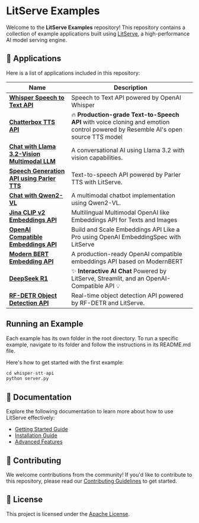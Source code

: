 # LitServe Examples

Welcome to the **LitServe Examples** repository! This repository contains a collection of example applications built using [LitServe](https://github.com/Lightning-AI/litserve), a high-performance AI model serving engine.

## 📂 Applications

Here is a list of applications included in this repository:

| Name                                                                                                                                                        | Description                                                                        |
| ----------------------------------------------------------------------------------------------------------------------------------------------------------- | ---------------------------------------------------------------------------------- |
| [**Whisper Speech to Text API**](./whisper-stt-api/)                                                                                                        | Speech to Text API powered by OpenAI Whisper                                       |
| [**Chatterbox TTS API**](./chatterbox-tts/)                                                                                                                 | 🔥 **Production-grade Text-to-Speech API** with voice cloning and emotion control powered by Resemble AI's open source TTS model |
| [**Chat with Llama 3.2-Vision Multimodal LLM**](https://github.com/bhimrazy/chat-with-llama-3.2-vision)                                                     | A conversational AI using Llama 3.2 with vision capabilities.                      |
| [**Speech Generation API using Parler TTS**](https://lightning.ai/bhimrajyadav/studios/deploy-a-speech-generation-api-using-parler-tts-powered-by-litserve) | Text-to-speech API powered by Parler TTS with LitServe.                            |
| [**Chat with Qwen2-VL**](https://github.com/bhimrazy/chat-with-qwen2-vl)                                                                                    | A multimodal chatbot implementation using Qwen2-VL.                                |
| [**Jina CLIP v2 Embeddings API**](./jina-clip-v2/)                                                                                                          | Multilingual Multimodal OpenAI like Embeddings API for Texts and Images            |
| [**OpenAI Compatible Embeddings API**](./embeddings-api/)                                                                                                   | Build and Scale Embeddings API Like a Pro using OpenAI EmbeddingSpec with LitServe |
| [**Modern BERT Embedding API**](./modernbert-embed/)                                                                                                        | A production-ready OpenAI compatible embeddings API based on ModernBERT            |
| [**DeepSeek R1**](./deepseek-r1/)                                                                                                                           | ✨ **Interactive AI Chat** Powered by LitServe, Streamlit, and an OpenAI-Compatible API 💡 |
| [**RF-DETR Object Detection API**](./rfdetr-object-detection/)                                                                                              | Real-time object detection API powered by RF-DETR and LitServe.                   |

## Running an Example
Each example has its own folder in the root directory. To run a specific example, navigate to its folder and follow the instructions in its README.md file.

Here's how to get started with the first example:
```python 
cd whisper-stt-api
python server.py
```

## 📖 Documentation
Explore the following documentation to learn more about how to use LitServe effectively:

- [Getting Started Guide](https://lightning.ai/docs/litserve/home/get-started)
- [Installation Guide](https://lightning.ai/docs/litserve/home/install)
- [Advanced Features](https://lightning.ai/docs/litserve/features)

## 🤝 Contributing
We welcome contributions from the community! If you'd like to contribute to this repository, please read our [Contributing Guidelines](./CONTRIBUTING.md) to get started.

## 📜 License
This project is licensed under the [Apache License](./LICENSE).
